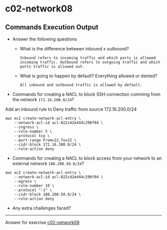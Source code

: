 # c02-network08

## Commands Execution Output

- Answer the following questions
  - What is the difference between inbound x outbound?
    ```
    Inbound refers to incoming traffic and which ports is allowed incoming traffic. Outbound refers to outgoing traffic and which ports traffic is allowed out.
    ```
    
  - What is going to happen by default? Everything allowed or denied?
    ```
    All inbound and outbound traffic is allowed by default. 
    ```
    

- Commands for creating a NACL to block SSH connection comming from the network `172.16.200.0/24`?

Add an inbound rule to Deny traffic from source 172.16.200.0/24
```
aws ec2 create-network-acl-entry \
    --network-acl-id acl-022c42e444c296f94 \
    --ingress \
    --rule-number 5 \
    --protocol tcp \
    --port-range From=22,To=22 \
    --cidr-block 172.16.200.0/24 \
    --rule-action deny
```

- Commands for creating a NACL to block access from your network to an external network `180.200.50.0/24`?

```
aws ec2 create-network-acl-entry \
    --network-acl-id acl-022c42e444c296f94 \
    --egress \
    --rule-number 10 \
    --protocol "-1" \
    --cidr-block 180.200.50.0/24 \
    --rule-action deny
```

- Any extra challenges faced?

<!-- Don't change anything below this point-->
***
Answer for exercise [c02-network08](https://github.com/devopsacademyau/academy/blob/80a940b39bc3ae40378abe7af015cb3c207463f6/classes/02class/exercises/c02-network08/README.md)